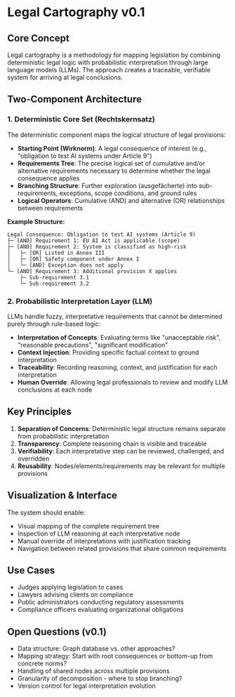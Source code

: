 # Legal Cartography v0.1

## Core Concept

Legal cartography is a methodology for mapping legislation by combining deterministic legal logic with probabilistic interpretation through large language models (LLMs). The approach creates a traceable, verifiable system for arriving at legal conclusions.

## Two-Component Architecture

### 1. Deterministic Core Set (Rechtskernsatz)

The deterministic component maps the logical structure of legal provisions:

- **Starting Point (Wirknorm)**: A legal consequence of interest (e.g., "obligation to test AI systems under Article 9")
- **Requirements Tree**: The precise logical set of cumulative and/or alternative requirements necessary to determine whether the legal consequence applies
- **Branching Structure**: Further exploration (ausgefächerte) into sub-requirements, exceptions, scope conditions, and ground rules
- **Logical Operators**: Cumulative (AND) and alternative (OR) relationships between requirements

**Example Structure:**
```
Legal Consequence: Obligation to test AI systems (Article 9)
├─ [AND] Requirement 1: EU AI Act is applicable (scope)
├─ [AND] Requirement 2: System is classified as high-risk
│   ├─ [OR] Listed in Annex III
│   ├─ [OR] Safety component under Annex I
│   └─ [AND] Exception does not apply
└─ [AND] Requirement 3: Additional provision X applies
    ├─ Sub-requirement 3.1
    └─ Sub-requirement 3.2
```

### 2. Probabilistic Interpretation Layer (LLM)

LLMs handle fuzzy, interpretative requirements that cannot be determined purely through rule-based logic:

- **Interpretation of Concepts**: Evaluating terms like "unacceptable risk", "reasonable precautions", "significant modification"
- **Context Injection**: Providing specific factual context to ground interpretation
- **Traceability**: Recording reasoning, context, and justification for each interpretation
- **Human Override**: Allowing legal professionals to review and modify LLM conclusions at each node

## Key Principles

1. **Separation of Concerns**: Deterministic legal structure remains separate from probabilistic interpretation
2. **Transparency**: Complete reasoning chain is visible and traceable
3. **Verifiability**: Each interpretative step can be reviewed, challenged, and overridden
4. **Reusability**: Nodes/elements/requirements may be relevant for multiple provisions

## Visualization & Interface

The system should enable:

- Visual mapping of the complete requirement tree
- Inspection of LLM reasoning at each interpretative node
- Manual override of interpretations with justification tracking
- Navigation between related provisions that share common requirements

## Use Cases

- Judges applying legislation to cases
- Lawyers advising clients on compliance
- Public administrators conducting regulatory assessments
- Compliance officers evaluating organizational obligations

## Open Questions (v0.1)

- Data structure: Graph database vs. other approaches?
- Mapping strategy: Start with root consequences or bottom-up from concrete norms?
- Handling of shared nodes across multiple provisions
- Granularity of decomposition - where to stop branching?
- Version control for legal interpretation evolution